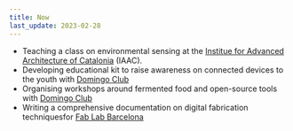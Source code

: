 ```yaml
---
title: Now
last_update: 2023-02-28
---
```


- Teaching a class on environmental sensing at the [Institue for Advanced Architecture of Catalonia](https://iaac.net/) (IAAC).
- Developing educational kit to raise awareness on connected devices to the youth with [Domingo Club](https://domingoclub.com/)
- Organising workshops around fermented food and open-source tools with [Domingo Club](https://domingoclub.com/)
- Writing a comprehensive documentation on digital fabrication techniquesfor [Fab Lab Barcelona](https://fablabbcn.org/)